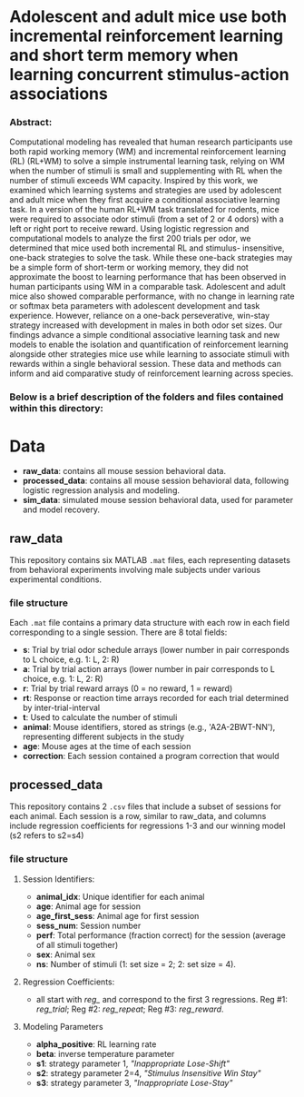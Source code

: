 # Adolescent and adult mice use both incremental reinforcement learning and short term memory when learning concurrent stimulus-action associations
### Abstract: 
Computational modeling has revealed that human research participants use both rapid working memory (WM) and incremental reinforcement learning (RL) (RL+WM) to solve a simple instrumental learning task, relying on WM when the number of stimuli is small and supplementing with RL when the number of stimuli exceeds WM capacity. Inspired by this work, we examined which learning systems and strategies are used by adolescent and adult mice when they first acquire a conditional associative learning task. In a version of the human RL+WM task translated for rodents, mice were required to associate odor stimuli (from a set of 2 or 4 odors) with a left or right port to receive reward. Using logistic regression and computational models to analyze the first 200 trials per odor, we determined that mice used both incremental RL and stimulus- insensitive, one-back strategies to solve the task. While these one-back strategies may be a simple form of short-term or working memory, they did not approximate the boost to learning performance that has been observed in human participants using WM in a comparable task. Adolescent and adult mice also showed comparable performance, with no change in learning rate or softmax beta parameters with adolescent development and task experience. However, reliance on a one-back perseverative, win-stay strategy increased with development in males in both odor set sizes. Our findings advance a simple conditional associative learning task and new models to enable the isolation and quantification of reinforcement learning alongside other strategies mice use while learning to associate stimuli with rewards within a single behavioral session. These data and methods can inform and aid comparative study of reinforcement learning across species.  <br />
  



### Below is a brief description of the folders and files contained within this directory:  
# Data

- **raw_data**: contains all mouse session behavioral data.
- **processed_data**: contains all mouse session behavioral data, following logistic regression analysis and modeling.
- **sim_data**: simulated mouse session behavioral data, used for parameter and model recovery.

## raw_data
This repository contains six MATLAB `.mat` files, each representing datasets from behavioral experiments involving male subjects under various experimental conditions.

### file structure

Each `.mat` file contains a primary data structure with each row in each field corresponding to a single session. There are 8 total fields:

- **s**: Trial by trial odor schedule arrays (lower number in pair corresponds to L choice, e.g. 1: L, 2: R)
- **a**: Trial by trial action arrays (lower number in pair corresponds to L choice, e.g. 1: L, 2: R)
- **r**: Trial by trial reward arrays (0 = no reward, 1 = reward)
- **rt**: Response or reaction time arrays recorded for each trial determined by inter-trial-interval
- **t**: Used to calculate the number of stimuli
- **animal**: Mouse identifiers, stored as strings (e.g., 'A2A-2BWT-NN'), representing different subjects in the study
- **age**: Mouse ages at the time of each session
- **correction**: Each session contained a program correction that would

## processed_data
This repository contains 2 `.csv` files that include a subset of sessions for each animal. Each session is a row, similar to raw_data, and columns include regression coefficients for regressions 1-3 and our winning model (s2 refers to s2=s4)

### file structure

1. Session Identifiers:
    - **animal_idx**: Unique identifier for each animal
    - **age**: Animal age for session
    - **age_first_sess**: Animal age for first session
    - **sess_num**: Session number
    - **perf**: Total performance (fraction correct) for the session (average of all stimuli together)
    - **sex**: Animal sex
    - **ns**: Number of stimuli (1: set size = 2; 2: set size = 4).

2. Regression Coefficients:
    - all start with *reg_* and correspond to the first 3 regressions. Reg #1: *reg_trial*; Reg #2: *reg_repeat*; Reg #3: *reg_reward*.
   
3. Modeling Parameters
    - **alpha_positive**: RL learning rate
    - **beta**: inverse temperature parameter
    - **s1**: strategy parameter 1, *"Inappropriate Lose-Shift"*
    - **s2**: strategy parameter 2=4, *"Stimulus Insensitive Win Stay"*
    - **s3**: strategy parameter 3, *"Inappropriate Lose-Stay"*

